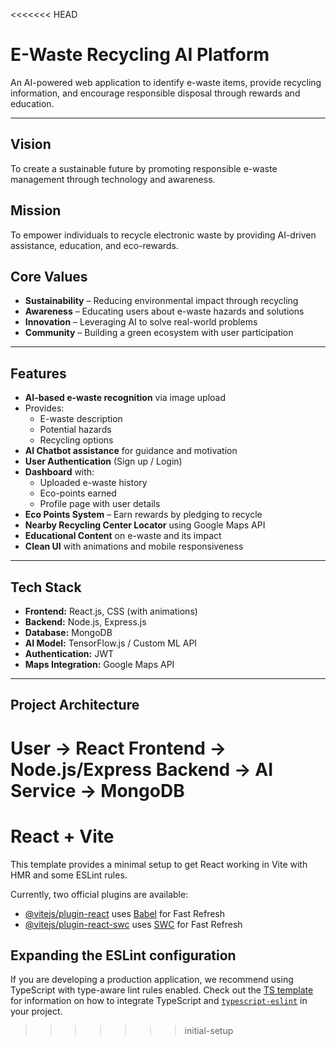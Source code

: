 <<<<<<< HEAD

# E-Waste Recycling AI Platform

An AI-powered web application to identify e-waste items, provide recycling information, and encourage responsible disposal through rewards and education.

---

## Vision

To create a sustainable future by promoting responsible e-waste management through technology and awareness.

## Mission

To empower individuals to recycle electronic waste by providing AI-driven assistance, education, and eco-rewards.

## Core Values

- **Sustainability** – Reducing environmental impact through recycling
- **Awareness** – Educating users about e-waste hazards and solutions
- **Innovation** – Leveraging AI to solve real-world problems
- **Community** – Building a green ecosystem with user participation

---

## Features

- **AI-based e-waste recognition** via image upload
- Provides:
  - E-waste description
  - Potential hazards
  - Recycling options
- **AI Chatbot assistance** for guidance and motivation
- **User Authentication** (Sign up / Login)
- **Dashboard** with:
  - Uploaded e-waste history
  - Eco-points earned
  - Profile page with user details
- **Eco Points System** – Earn rewards by pledging to recycle
- **Nearby Recycling Center Locator** using Google Maps API
- **Educational Content** on e-waste and its impact
- **Clean UI** with animations and mobile responsiveness

---

## Tech Stack

- **Frontend:** React.js, CSS (with animations)
- **Backend:** Node.js, Express.js
- **Database:** MongoDB
- **AI Model:** TensorFlow.js / Custom ML API
- **Authentication:** JWT
- **Maps Integration:** Google Maps API

---

## Project Architecture

# User -> React Frontend -> Node.js/Express Backend -> AI Service -> MongoDB

# React + Vite

This template provides a minimal setup to get React working in Vite with HMR and some ESLint rules.

Currently, two official plugins are available:

- [@vitejs/plugin-react](https://github.com/vitejs/vite-plugin-react/blob/main/packages/plugin-react) uses [Babel](https://babeljs.io/) for Fast Refresh
- [@vitejs/plugin-react-swc](https://github.com/vitejs/vite-plugin-react/blob/main/packages/plugin-react-swc) uses [SWC](https://swc.rs/) for Fast Refresh

## Expanding the ESLint configuration

If you are developing a production application, we recommend using TypeScript with type-aware lint rules enabled. Check out the [TS template](https://github.com/vitejs/vite/tree/main/packages/create-vite/template-react-ts) for information on how to integrate TypeScript and [`typescript-eslint`](https://typescript-eslint.io) in your project.

> > > > > > > initial-setup
